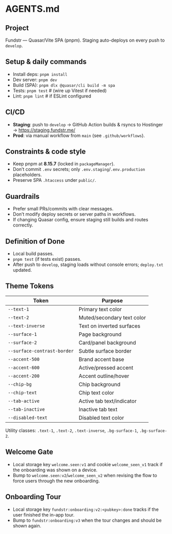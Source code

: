 # AGENTS.md

## Project
Fundstr — Quasar/Vite SPA (pnpm). Staging auto-deploys on every push to `develop`.

## Setup & daily commands
- Install deps: `pnpm install`
- Dev server: `pnpm dev`
- Build (SPA): `pnpm dlx @quasar/cli build -m spa`
- Tests: `pnpm test`        # (wire up Vitest if needed)
- Lint: `pnpm lint`         # if ESLint configured

## CI/CD
- **Staging**: push to `develop` → GitHub Action builds & rsyncs to Hostinger → https://staging.fundstr.me/
- **Prod**: via manual workflow from `main` (see `.github/workflows`).

## Constraints & code style
- Keep pnpm at **8.15.7** (locked in `packageManager`).
- Don’t commit `.env` secrets; only `.env.staging`/`.env.production` placeholders.
- Preserve SPA `.htaccess` under `public/`.

## Guardrails
- Prefer small PRs/commits with clear messages.
- Don’t modify deploy secrets or server paths in workflows.
- If changing Quasar config, ensure staging still builds and routes correctly.

## Definition of Done
- Local build passes.
- `pnpm test` (if tests exist) passes.
- After push to `develop`, staging loads without console errors; `deploy.txt` updated.

## Theme Tokens
| Token | Purpose |
|-------|---------|
| `--text-1` | Primary text color |
| `--text-2` | Muted/secondary text color |
| `--text-inverse` | Text on inverted surfaces |
| `--surface-1` | Page background |
| `--surface-2` | Card/panel background |
| `--surface-contrast-border` | Subtle surface border |
| `--accent-500` | Brand accent base |
| `--accent-600` | Active/pressed accent |
| `--accent-200` | Accent outline/hover |
| `--chip-bg` | Chip background |
| `--chip-text` | Chip text color |
| `--tab-active` | Active tab text/indicator |
| `--tab-inactive` | Inactive tab text |
| `--disabled-text` | Disabled text color |

Utility classes: `.text-1`, `.text-2`, `.text-inverse`, `.bg-surface-1`, `.bg-surface-2`.

## Welcome Gate
- Local storage key `welcome.seen:v1` and cookie `welcome_seen_v1` track if the onboarding was shown on a device.
- Bump to `welcome.seen:v2`/`welcome_seen_v2` when revising the flow to force users through the new onboarding.

## Onboarding Tour
- Local storage key `fundstr:onboarding:v2:<pubkey>:done` tracks if the user finished the in-app tour.
- Bump to `fundstr:onboarding:v3` when the tour changes and should be shown again.

